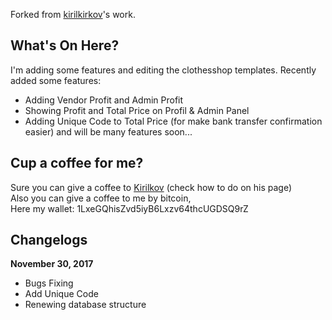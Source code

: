 Forked from <a href="https://github.com/kirilkirkov/Shopping-Cart-Solution-CodeIgniter" target="_blank">kirilkirkov</a>'s work.

## What's On Here?
I'm adding some features and editing the clothesshop templates.
Recently added some features:
* Adding Vendor Profit and Admin Profit
* Showing Profit and Total Price on Profil & Admin Panel
* Adding Unique Code to Total Price (for make bank transfer confirmation easier)
and will be many features soon...

## Cup a coffee for me?
Sure you can give a coffee to <a href="https://github.com/kirilkirkov/">Kirilkov</a> (check how to do on his page)<br>
Also you can give a coffee to me by bitcoin,<br>
Here my wallet: 1LxeGQhisZvd5iyB6Lxzv64thcUGDSQ9rZ

## Changelogs
<b>November 30, 2017</b>
* Bugs Fixing
* Add Unique Code
* Renewing database structure
